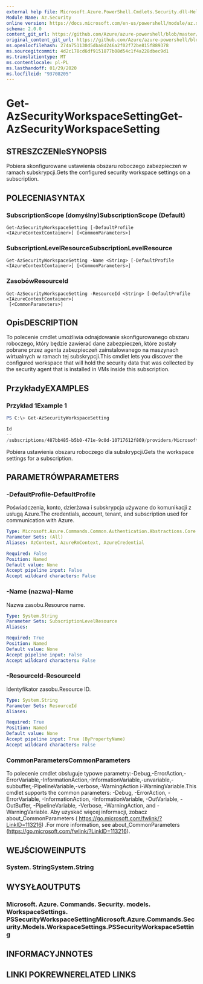 ```yaml
---
external help file: Microsoft.Azure.PowerShell.Cmdlets.Security.dll-Help.xml
Module Name: Az.Security
online version: https://docs.microsoft.com/en-us/powershell/module/az.security/Get-AzSecurityWorkspaceSetting
schema: 2.0.0
content_git_url: https://github.com/Azure/azure-powershell/blob/master/src/Security/Security/help/Get-AzSecurityWorkspaceSetting.md
original_content_git_url: https://github.com/Azure/azure-powershell/blob/master/src/Security/Security/help/Get-AzSecurityWorkspaceSetting.md
ms.openlocfilehash: 274a751130d5dba8d246a2f02f72be815f889378
ms.sourcegitcommit: 4d2c178cd6df9151877b08d54c1f4a228dbec9d1
ms.translationtype: MT
ms.contentlocale: pl-PL
ms.lasthandoff: 01/29/2020
ms.locfileid: "93708205"
---
```

# <span data-ttu-id="a043d-101">Get-AzSecurityWorkspaceSetting</span><span class="sxs-lookup"><span data-stu-id="a043d-101">Get-AzSecurityWorkspaceSetting</span></span>

## <span data-ttu-id="a043d-102">STRESZCZENIe</span><span class="sxs-lookup"><span data-stu-id="a043d-102">SYNOPSIS</span></span>
<span data-ttu-id="a043d-103">Pobiera skonfigurowane ustawienia obszaru roboczego zabezpieczeń w ramach subskrypcji.</span><span class="sxs-lookup"><span data-stu-id="a043d-103">Gets the configured security workspace settings on a subscription.</span></span>

## <span data-ttu-id="a043d-104">POLECENIA</span><span class="sxs-lookup"><span data-stu-id="a043d-104">SYNTAX</span></span>

### <span data-ttu-id="a043d-105">SubscriptionScope (domyślny)</span><span class="sxs-lookup"><span data-stu-id="a043d-105">SubscriptionScope (Default)</span></span>
```
Get-AzSecurityWorkspaceSetting [-DefaultProfile <IAzureContextContainer>] [<CommonParameters>]
```

### <span data-ttu-id="a043d-106">SubscriptionLevelResource</span><span class="sxs-lookup"><span data-stu-id="a043d-106">SubscriptionLevelResource</span></span>
```
Get-AzSecurityWorkspaceSetting -Name <String> [-DefaultProfile <IAzureContextContainer>] [<CommonParameters>]
```

### <span data-ttu-id="a043d-107">Zasobów</span><span class="sxs-lookup"><span data-stu-id="a043d-107">ResourceId</span></span>
```
Get-AzSecurityWorkspaceSetting -ResourceId <String> [-DefaultProfile <IAzureContextContainer>]
 [<CommonParameters>]
```

## <span data-ttu-id="a043d-108">Opis</span><span class="sxs-lookup"><span data-stu-id="a043d-108">DESCRIPTION</span></span>
<span data-ttu-id="a043d-109">To polecenie cmdlet umożliwia odnajdowanie skonfigurowanego obszaru roboczego, który będzie zawierać dane zabezpieczeń, które zostały pobrane przez agenta zabezpieczeń zainstalowanego na maszynach wirtualnych w ramach tej subskrypcji.</span><span class="sxs-lookup"><span data-stu-id="a043d-109">This cmdlet lets you discover the configured workspace that will hold the security data that was collected by the security agent that is installed in VMs inside this subscription.</span></span>

## <span data-ttu-id="a043d-110">Przykłady</span><span class="sxs-lookup"><span data-stu-id="a043d-110">EXAMPLES</span></span>

### <span data-ttu-id="a043d-111">Przykład 1</span><span class="sxs-lookup"><span data-stu-id="a043d-111">Example 1</span></span>
```powershell
PS C:\> Get-AzSecurityWorkspaceSetting

Id                                                                                                         Name    WorkspaceId                                                                                                                               
--                                                                                                         ----    -----------                                                                                                                               
/subscriptions/487bb485-b5b0-471e-9c0d-10717612f869/providers/Microsoft.Security/workspaceSettings/default default /subscriptions/487bb485-b5b0-471e-9c0d-10717612f869/resourcegroups/mainws/providers/microsoft.operationalinsights/workspaces/securityus...
```

<span data-ttu-id="a043d-112">Pobiera ustawienia obszaru roboczego dla subskrypcji.</span><span class="sxs-lookup"><span data-stu-id="a043d-112">Gets the workspace settings for a subscription.</span></span>

## <span data-ttu-id="a043d-113">PARAMETRÓW</span><span class="sxs-lookup"><span data-stu-id="a043d-113">PARAMETERS</span></span>

### <span data-ttu-id="a043d-114">-DefaultProfile</span><span class="sxs-lookup"><span data-stu-id="a043d-114">-DefaultProfile</span></span>
<span data-ttu-id="a043d-115">Poświadczenia, konto, dzierżawa i subskrypcja używane do komunikacji z usługą Azure.</span><span class="sxs-lookup"><span data-stu-id="a043d-115">The credentials, account, tenant, and subscription used for communication with Azure.</span></span>

```yaml
Type: Microsoft.Azure.Commands.Common.Authentication.Abstractions.Core.IAzureContextContainer
Parameter Sets: (All)
Aliases: AzContext, AzureRmContext, AzureCredential

Required: False
Position: Named
Default value: None
Accept pipeline input: False
Accept wildcard characters: False
```

### <span data-ttu-id="a043d-116">-Name (nazwa)</span><span class="sxs-lookup"><span data-stu-id="a043d-116">-Name</span></span>
<span data-ttu-id="a043d-117">Nazwa zasobu.</span><span class="sxs-lookup"><span data-stu-id="a043d-117">Resource name.</span></span>

```yaml
Type: System.String
Parameter Sets: SubscriptionLevelResource
Aliases:

Required: True
Position: Named
Default value: None
Accept pipeline input: False
Accept wildcard characters: False
```

### <span data-ttu-id="a043d-118">-ResourceId</span><span class="sxs-lookup"><span data-stu-id="a043d-118">-ResourceId</span></span>
<span data-ttu-id="a043d-119">Identyfikator zasobu.</span><span class="sxs-lookup"><span data-stu-id="a043d-119">Resource ID.</span></span>

```yaml
Type: System.String
Parameter Sets: ResourceId
Aliases:

Required: True
Position: Named
Default value: None
Accept pipeline input: True (ByPropertyName)
Accept wildcard characters: False
```

### <span data-ttu-id="a043d-120">CommonParameters</span><span class="sxs-lookup"><span data-stu-id="a043d-120">CommonParameters</span></span>
<span data-ttu-id="a043d-121">To polecenie cmdlet obsługuje typowe parametry:-Debug,-ErrorAction,-ErrorVariable,-InformationAction,-InformationVariable,-unvariable,-subbuffer,-PipelineVariable,-verbose,-WarningAction i-WarningVariable.</span><span class="sxs-lookup"><span data-stu-id="a043d-121">This cmdlet supports the common parameters: -Debug, -ErrorAction, -ErrorVariable, -InformationAction, -InformationVariable, -OutVariable, -OutBuffer, -PipelineVariable, -Verbose, -WarningAction, and -WarningVariable.</span></span> <span data-ttu-id="a043d-122">Aby uzyskać więcej informacji, zobacz about_CommonParameters ( https://go.microsoft.com/fwlink/?LinkID=113216) .</span><span class="sxs-lookup"><span data-stu-id="a043d-122">For more information, see about_CommonParameters (https://go.microsoft.com/fwlink/?LinkID=113216).</span></span>

## <span data-ttu-id="a043d-123">WEJŚCIOWE</span><span class="sxs-lookup"><span data-stu-id="a043d-123">INPUTS</span></span>

### <span data-ttu-id="a043d-124">System. String</span><span class="sxs-lookup"><span data-stu-id="a043d-124">System.String</span></span>

## <span data-ttu-id="a043d-125">WYSYŁA</span><span class="sxs-lookup"><span data-stu-id="a043d-125">OUTPUTS</span></span>

### <span data-ttu-id="a043d-126">Microsoft. Azure. Commands. Security. models. WorkspaceSettings. PSSecurityWorkspaceSetting</span><span class="sxs-lookup"><span data-stu-id="a043d-126">Microsoft.Azure.Commands.Security.Models.WorkspaceSettings.PSSecurityWorkspaceSetting</span></span>

## <span data-ttu-id="a043d-127">INFORMACYJN</span><span class="sxs-lookup"><span data-stu-id="a043d-127">NOTES</span></span>

## <span data-ttu-id="a043d-128">LINKI POKREWNE</span><span class="sxs-lookup"><span data-stu-id="a043d-128">RELATED LINKS</span></span>
